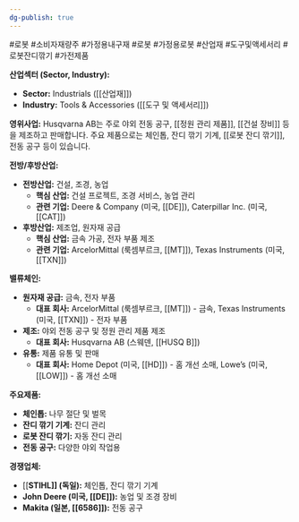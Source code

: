 ```yaml
---
dg-publish: true
---
```

#로봇 #소비자재량주 #가정용내구재 #로봇 #가정용로봇 #산업재 #도구및액세서리 #로봇잔디깎기 #가전제품


**산업섹터 (Sector, Industry):**

- **Sector:** Industrials ([[산업재]])
- **Industry:** Tools & Accessories ([[도구 및 액세서리]])

**영위사업:** Husqvarna AB는 주로 야외 전동 공구, [[정원 관리 제품]], [[건설 장비]] 등을 제조하고 판매합니다. 주요 제품으로는 체인톱, 잔디 깎기 기계, [[로봇 잔디 깎기]], 전동 공구 등이 있습니다.

**전방/후방산업:**

- **전방산업:** 건설, 조경, 농업
    - **핵심 산업:** 건설 프로젝트, 조경 서비스, 농업 관리
    - **관련 기업:** Deere & Company (미국, [[DE]]), Caterpillar Inc. (미국, [[CAT]])
- **후방산업:** 제조업, 원자재 공급
    - **핵심 산업:** 금속 가공, 전자 부품 제조
    - **관련 기업:** ArcelorMittal (룩셈부르크, [[MT]]), Texas Instruments (미국, [[TXN]])

**밸류체인:**

- **원자재 공급:** 금속, 전자 부품
    - **대표 회사:** ArcelorMittal (룩셈부르크, [[MT]]) - 금속, Texas Instruments (미국, [[TXN]]) - 전자 부품
- **제조:** 야외 전동 공구 및 정원 관리 제품 제조
    - **대표 회사:** Husqvarna AB (스웨덴, [[HUSQ B]])
- **유통:** 제품 유통 및 판매
    - **대표 회사:** Home Depot (미국, [[HD]]) - 홈 개선 소매, Lowe’s (미국, [[LOW]]) - 홈 개선 소매

**주요제품:**

- **체인톱:** 나무 절단 및 벌목
- **잔디 깎기 기계:** 잔디 관리
- **로봇 잔디 깎기:** 자동 잔디 관리
- **전동 공구:** 다양한 야외 작업용

**경쟁업체:**

- [[**STIHL]] (독일):** 체인톱, 잔디 깎기 기계
- **John Deere (미국, [[DE]]):** 농업 및 조경 장비
- **Makita (일본, [[6586]]):** 전동 공구